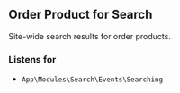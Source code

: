 ## Order Product for Search

Site-wide search results for order products.

### Listens for

* `App\Modules\Search\Events\Searching`